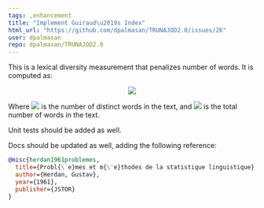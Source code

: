 ```yaml
---
tags: ,enhancement
title: "Implement Guiraud\u2019s Index"
html_url: "https://github.com/dpalmasan/TRUNAJOD2.0/issues/26"
user: dpalmasan
repo: dpalmasan/TRUNAJOD2.0
---
```


This is a lexical diversity measurement that penalizes number of words. It is computed as:

<p align="center">
<img src="https://render.githubusercontent.com/render/math?math=GI=\displaystyle\frac{v}{\sqrt{N}}">
</p>

Where <img src="https://render.githubusercontent.com/render/math?math=v"> is the number of distinct words in the text, and <img src="https://render.githubusercontent.com/render/math?math=N"> is the total number of words in the text.

Unit tests should be added as well.

Docs should be updated as well, adding the following reference:

```bib
@misc{herdan1961problemes,
  title={Probl{\`e}mes et m{\'e}thodes de la statistique linguistique},
  author={Herdan, Gustav},
  year={1961},
  publisher={JSTOR}
}
```